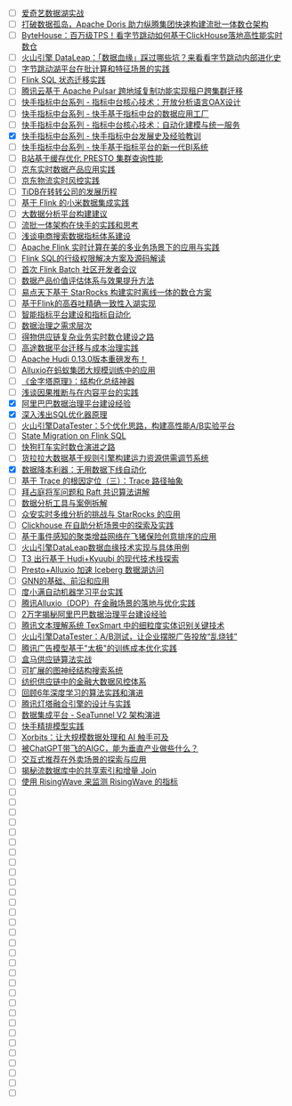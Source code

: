 - [ ] [爱奇艺数据湖实战](https://mp.weixin.qq.com/s/jI7ClmtJzI8NK6IAzplZZg)
- [ ] [打破数据孤岛，Apache Doris 助力纵腾集团快速构建流批一体数仓架构](https://mp.weixin.qq.com/s/3HG9pka3aabj2zmZRTvYMg)
- [ ] [ByteHouse：百万级TPS！看字节跳动如何基于ClickHouse落地高性能实时数仓](https://mp.weixin.qq.com/s/iOQHtymGwwIzeNCgDCKR5g)
- [ ] [火山引擎 DataLeap：「数据血缘」踩过哪些坑？来看看字节跳动内部进化史](https://mp.weixin.qq.com/s/rE7HcrGIOEyGx61MLgXkLg)
- [ ] [字节跳动湖平台在批计算和特征场景的实践](https://mp.weixin.qq.com/s/gTPpNrq4nqZz3lx22ttOCg)
- [ ] [Flink SQL 状态迁移实践](https://mp.weixin.qq.com/s/HLq4tpSP59tQMC_TcvGaRw)
- [ ] [腾讯云基于 Apache Pulsar 跨地域复制功能实现租户跨集群迁移](https://mp.weixin.qq.com/s/3-rqsTLw2jurQVJy8pWqBg)
- [ ] [快手指标中台系列 - 指标中台核心技术：开放分析语言OAX设计](https://mp.weixin.qq.com/s/9I_Z2wjtWAZtB9ce-Bqj1Q)
- [ ] [快手指标中台系列 - 快手基于指标中台的数据应用工厂](https://mp.weixin.qq.com/s/BTYLuXDj4txbnLVilhS_Vw)
- [ ] [快手指标中台系列 - 指标中台核心技术：自动化建模与统一服务](https://mp.weixin.qq.com/s/HcCGMYLCLlJxJ0pA97qQWQ)
- [x] [快手指标中台系列 - 快手指标中台发展史及经验教训](https://smartsi.blog.csdn.net/article/details/142863154)
- [ ] [快手指标中台系列 - 快手基于指标平台的新一代BI系统](https://mp.weixin.qq.com/s/5h4lStDJSar-iUJlqkejyg)
- [ ] [B站基于缓存优化 PRESTO 集群查询性能](https://mp.weixin.qq.com/s/NmTaJjE0UqYHh2Q4_HqSog)
- [ ] [京东实时数据产品应用实践](https://mp.weixin.qq.com/s/HE8fmOcNqCsWO2EGj7y2eQ)
- [ ] [京东物流实时风控实践](https://mp.weixin.qq.com/s/JGbEsuLfNQsgB5YYZmDBJA)
- [ ] [TiDB在转转公司的发展历程](https://mp.weixin.qq.com/s/Ug6qrT6fmItb5OOqXL0dVA)
- [ ] [基于 Flink 的小米数据集成实践](https://mp.weixin.qq.com/s/wNrHTRCP44BWkOhCKzIeSA)
- [ ] [大数据分析平台构建建议](https://mp.weixin.qq.com/s/J6PGpldt-5XFyaXiOoSH-A)
- [ ] [流批一体架构在快手的实践和思考](https://mp.weixin.qq.com/s/jE634yQXyHAE1tPyBa1Asw)
- [ ] [浅谈电商搜索数据指标体系建设](https://mp.weixin.qq.com/s/AknSXKM7MJQn3VTPcCMWfw)
- [ ] [Apache Flink 实时计算在美的多业务场景下的应用与实践](https://mp.weixin.qq.com/s/9zbSflHsIaTukBLFMRcEnQ)
- [ ] [Flink SQL的行级权限解决方案及源码解读](https://mp.weixin.qq.com/s/QAshBraW7PkLxYdfvBDirg)
- [ ] [首次 Flink Batch 社区开发者会议](https://mp.weixin.qq.com/s/vByXmlJGYjwhy7o5-xP9-A)
- [ ] [数据产品价值评估体系与效果提升方法](https://mp.weixin.qq.com/s/vn9UmD823xlhss0K8ExkzA)
- [ ] [易点天下基于 StarRocks 构建实时离线一体的数仓方案](https://mp.weixin.qq.com/s/wjGUqMKIn1NQjVYm20QV0w)
- [ ] [基于Flink的高吞吐精确一致性入湖实现](https://mp.weixin.qq.com/s/_FzjOdlF5QtDX-b9ZStZdQ)
- [ ] [智能指标平台建设和指标自动化](https://mp.weixin.qq.com/s/OT8agfUWmZDHR-b9E_1UKw)
- [ ] [数据治理之需求层次](https://mp.weixin.qq.com/s/HeHuh4t4goqJbLcC3q4xhQ)
- [ ] [得物供应链复杂业务实时数仓建设之路](https://mp.weixin.qq.com/s/4StnjSWpd4rO_GiajmPA6Q)
- [ ] [高途数据平台迁移与成本治理实践](https://mp.weixin.qq.com/s/Pdwn52hxw4ZJ0dymIx1Z-g)
- [ ] [Apache Hudi 0.13.0版本重磅发布！](https://mp.weixin.qq.com/s/kNZKAKcV2mE0Ow3mOrwdnA)
- [ ] [Alluxio在蚂蚁集团大规模训练中的应用](https://mp.weixin.qq.com/s/6jCYG63e1jQE8qq8QRAClQ)
- [ ] [《金字塔原理》：结构化总结神器](https://mp.weixin.qq.com/s/01qdff7ewKewC9KHRoU42g)
- [ ] [浅谈因果推断与在内容平台的实践](https://mp.weixin.qq.com/s/uSfMU_xU_TE-J5jM7EX7XA)
- [x] [阿里巴巴数据治理平台建设经验](https://smartsi.blog.csdn.net/article/details/129099864)
- [x] [深入浅出SQL优化器原理](https://smartsi.blog.csdn.net/article/details/128989106)
- [ ] [火山引擎DataTester：5个优化思路，构建高性能A/B实验平台](https://mp.weixin.qq.com/s/eRGxZMmF7NqqL14liqO51w)
- [ ] [State Migration on Flink SQL](https://mp.weixin.qq.com/s/89HHs_lwh8aFVh657iFBUQ)
- [ ] [快狗打车实时数仓演进之路](https://mp.weixin.qq.com/s/NxKcomp6g1bc8iXmnF3QqA)
- [ ] [货拉拉大数据基于规则引擎构建运力资源供需调节系统](https://mp.weixin.qq.com/s/8aUOczAdu1wXJfxhngY3_A)
- [x] [数据降本利器：无用数据下线自动化](https://smartsi.blog.csdn.net/article/details/130119357)
- [ ] [基于 Trace 的根因定位（三）：Trace 路径抽象](https://mp.weixin.qq.com/s/21ydJWum1_FWKlNOtsMuYg)
- [ ] [拜占庭将军问题和 Raft 共识算法讲解](https://mp.weixin.qq.com/s/Vc0PHcJ-UKlYi7uf-Uxe-g)
- [ ] [数据分析工具与案例拆解](https://mp.weixin.qq.com/s/wpGC89qOO6AVdfJkbB_vKA)
- [ ] [众安实时多维分析的挑战与 StarRocks 的应用](https://mp.weixin.qq.com/s/FJmo-1OgsVXllIioJrsyVw)
- [ ] [Clickhouse 在自助分析场景中的探索及实践](https://mp.weixin.qq.com/s/wEXS0xj98j3_qTKuqPc7oA)
- [ ] [基于事件感知的聚类增益网络在飞猪保险创意排序的应用](https://mp.weixin.qq.com/s/P6tPVpA6dyEvHPXJv7hDkg)
- [ ] [火山引擎DataLeap数据血缘技术实现与具体用例](https://mp.weixin.qq.com/s/VPGoM20Mc1ejQWDpyk5ZJw)
- [ ] [T3 出行基于 Hudi+Kyuubi 的现代技术栈探索](https://mp.weixin.qq.com/s/itCTCoSM-YcaZvPQWNIBvA)
- [ ] [Presto+Alluxio 加速 Iceberg 数据湖访问](https://mp.weixin.qq.com/s/p2ZiglnDvaQDv-5NbfhToQ)
- [ ] [GNN的基础、前沿和应用](https://mp.weixin.qq.com/s/_Hj9n8nd6sFfm7OMtZRlNw)
- [ ] [度小满自动机器学习平台实践](https://mp.weixin.qq.com/s/7V56pWKs5uNM8H5S5uAQRg)
- [ ] [腾讯Alluxio（DOP）在金融场景的落地与优化实践](https://mp.weixin.qq.com/s/FscliZFo08WOfk0gs_eprQ)
- [ ] [2万字揭秘阿里巴巴数据治理平台建设经验](https://mp.weixin.qq.com/s/g5aQVHMUVkSrEO6QWDI1yw)
- [ ] [腾讯文本理解系统 TexSmart 中的细粒度实体识别关键技术](https://mp.weixin.qq.com/s/RYFHrrgh4eRyQv53DohE-g)
- [ ] [火山引擎DataTester：A/B测试，让企业摆脱广告投放“乱烧钱”](https://mp.weixin.qq.com/s/SFfMm2wipaQFxypCnSCoCQ)
- [ ] [腾讯广告模型基于"太极"的训练成本优化实践](https://mp.weixin.qq.com/s/nLGgtmOEy1v1Er_dQDq9hg)
- [ ] [盒马供应链算法实战](https://mp.weixin.qq.com/s/LNQi5Is-_yRsj9HoI1YEtw)
- [ ] [可扩展的图神经结构搜索系统](https://mp.weixin.qq.com/s/eF7aSkzFQSR-cashSVEVtg)
- [ ] [纺织供应链中的金融大数据风控体系](https://mp.weixin.qq.com/s/p-iNbOACdzv51zcD3c165w)
- [ ] [回顾6年深度学习的算法实践和演进](https://mp.weixin.qq.com/s/gFle9Oqp_L_9fc4YBGMEug)
- [ ] [腾讯灯塔融合引擎的设计与实践](https://mp.weixin.qq.com/s/30AbNYc4ugfyQUFBu6EhlQ)
- [ ] [数据集成平台 - SeaTunnel V2 架构演进](https://mp.weixin.qq.com/s/k1SEMF3_R1yc_i3pebkmRw)
- [ ] [快手精排模型实践](https://mp.weixin.qq.com/s/SsgVqei9sL5y7N1GUXOJLg)
- [ ] [Xorbits：让大规模数据处理和 AI 触手可及](https://mp.weixin.qq.com/s/ZHqrGicDyuno_m9kvVid0w)
- [ ] [被ChatGPT带飞的AIGC，能为垂直产业做些什么？](https://mp.weixin.qq.com/s/ORZ8Oe33-WoHIn0iLvaXlg)
- [ ] [交互式推荐在外卖场景的探索与应用](https://mp.weixin.qq.com/s/SwR1-mAtqjwsnJVy3UiMnA)
- [ ] [揭秘流数据库中的共享索引和增量 Join](https://mp.weixin.qq.com/s/8og7npaevmlWTL7Ydco-Sw)
- [ ] [使用 RisingWave 来监测 RisingWave 的指标](https://mp.weixin.qq.com/s/B2Ls1kXUHbRhhI9WpCwkbw)
- [ ] []()
- [ ] []()
- [ ] []()
- [ ] []()
- [ ] []()
- [ ] []()
- [ ] []()
- [ ] []()
- [ ] []()
- [ ] []()
- [ ] []()
- [ ] []()
- [ ] []()
- [ ] []()
- [ ] []()
- [ ] []()
- [ ] []()
- [ ] []()
- [ ] []()
- [ ] []()
- [ ] []()
- [ ] []()
- [ ] []()
- [ ] []()
- [ ] []()
- [ ] []()
- [ ] []()
- [ ] []()
- [ ] []()
- [ ] []()
- [ ] []()
